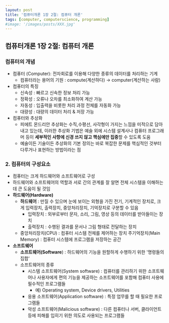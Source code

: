 ```yaml
---
layout: post
title: '컴퓨터개론 1장 2절: 컴퓨터 개론'
tags: [computer, computerscience, programming]
#image: '/images/posts/XXX.jpg'
---
```


## 컴퓨터개론 1장 2절: 컴퓨터 개론

### 컴퓨터의 개념
- 컴퓨터 (Computer): 전자회로를 이용해 다양한 종류의 데이터를 처리하는 기계
    - 컴퓨터라는 용어의 기원 : compute(계산하다) -> computer(계산하는 사람)
- 컴퓨터의 특징
    - 신속성 : 빠르고 신속한 정보 처리 가능
    - 정확성 : 오류나 오차를 최소화하여 계산 가능
    - 자동성 : 입출력을 비롯한 처리 과정 전체를 자동화 가능
    - 대량성 : 대량의 데이터 처리 & 저장 가능
- 컴퓨터와 추상화
    - 피에트 몬드리안 추상화는 수직,수평선, 사각형이 가지는 느낌을 미적으로 담아내고 있는데, 이러한 추상화 기법은 예술 외에 시스템 설계사나 컴퓨터 프로그래머 등이 **세부적인 사항에 신경 쓰지 않고 핵심에만 집중**할 수 있도록 도움
    - 예술이든 기술이든 추상화의 기본 정의는 바로 복잡한 문제를 핵심적인 것부터 다루거나 표현하는 방법이라는 점

### 2. 컴퓨터의 구성요소
- 컴퓨터는 크게 하드웨어와 소프트웨어로 구성
- 하드웨어와 소프트웨어의 역할과 서로 간의 관계를 잘 알면 전체 시스템을 이해하는 데 큰 도움이 될 것임
- **하드웨어(Hardware)**
  - **하드웨어** : 만질 수 있으며 눈에 보이는 외형을 가진 전기, 기계적인 장치로, 크게 입력장치, 출력장치, 중앙처리장치, 기억장치로 구분할 수 있음
    - 입력장치 : 외부로부터 문자, 소리, 그림, 영상 등의 데이터를 받아들이는 장치
    - 출력장치 : 수행된 결과를 문서나 그림 형태로 전달하는 장치
  - 중앙처리장치(CPU) : 컴퓨터 시스템 전체를 제어하는 장치
  주기억장치(Main Memory) : 컴퓨터 시스템에 프로그램을 저장하는 공간
- **소프트웨어**
  - **소프트웨어(Software**) : 하드웨어의 기능을 원할하게 수행하기 위한 '명령들의 집합'
  - 소프트웨어의 종류
      - 시스템 소프트웨어(System software) : 컴퓨터를 관리하기 위한 소프트웨어나 사용자에게 편의 기능을 제공하는 소프트웨어를 포함해 컴퓨터 사용에 필수적인 프로그램들
        - 예) Operating system, Device drivers, Utilities
      - 응용 소프트웨어(Application software) : 특정 업무를 할 때 필요한 프로그램들
      - 악성 소프트웨어(Malicious software) : 다른 컴퓨터나 서버, 클라이언트 등에 피해를 입히기 위한 의도로 사용되는 프로그램들